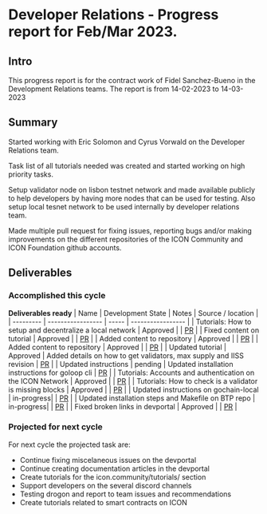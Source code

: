 # Developer Relations - Progress report for Feb/Mar 2023.

## Intro
This progress report is for the contract work of Fidel Sanchez-Bueno in the Development Relations teams. The report is from  14-02-2023 to 14-03-2023

## Summary

Started working with Eric Solomon and Cyrus Vorwald on the Developer Relations team.

Task list of all tutorials needed was created and started working on high priority tasks.

Setup validator node on lisbon testnet network and made available publicly to help developers by having more nodes that can be used for testing. Also setup local tesnet network to be used internally by developer relations team.

Made multiple pull request for fixing issues, reporting bugs and/or making improvements on the different repositories of the ICON Community and ICON Foundation github accounts.

## Deliverables

### Accomplished this cycle

__Deliverables ready__
| Name | Development State | Notes | Source / location |
| --------- | ----------------- | ----- | ----------------- |
| Tutorials: How to setup and decentralize a local network | Approved |  | [PR](https://github.com/icon-project/devportal/commit/47ee985a8ece8e38270f6c5bf6cb5ff692f36c53) |
| Fixed content on tutorial | Approved |  | [PR](https://github.com/icon-project/devportal/pull/61) |
| Added content to repository | Approved |  | [PR](https://github.com/icon-community/awesome-icon/pull/24) |
| Added content to repository | Approved |  | [PR](https://github.com/icon-community/awesome-icon/pull/24) |
| Updated tutorial | Approved | Added details on how to get validators, max supply and IISS revision | [PR](https://github.com/icon-project/devportal/pull/66) |
| Updated instructions | pending | Updated installation instructions for goloop cli | [PR](https://github.com/icon-project/devportal/pull/67) |
| Tutorials: Accounts and authentication on the ICON Network | Approved |  | [PR](https://docs.icon.community/icon-stack/accounts-and-authentication) |
| Tutorials: How to check is a validator is missing blocks | Approved |  | [PR](https://docs.icon.community/support/advanced-topics/validator-nodes/how-to-check-if-a-validator-is-missing-blocks) |
| Updated instructions on gochain-local | in-progress|  | [PR](https://github.com/icon-project/gochain-local/pull/6) |
| Updated installation steps and Makefile on BTP repo | in-progress|  | [PR](https://github.com/icon-project/btp2/pull/1) |
| Fixed broken links in devportal | Approved |  | [PR](https://github.com/icon-project/devportal/pull/63) |


### Projected for next cycle

For next cycle the projected task are:
* Continue fixing miscelaneous issues on the devportal
* Continue creating documentation articles in the devportal
* Create tutorials for the icon.community/tutorials/ section
* Support developers on the several discord channels
* Testing drogon and report to team issues and recommendations
* Create tutorials related to smart contracts on ICON
